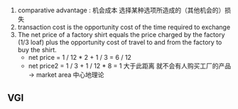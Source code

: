 # 
1. comparative advantage : 机会成本 选择某种选项所造成的（其他机会的）损失
2. transaction cost is the opportunity cost of the time required to exchange
3. The net price of a factory shirt equals the price charged by the factory (1/3 loaf) plus the opportunity cost of travel to and from the factory to buy the shirt.
   - net price = 1 / 12 * 2 + 1 / 3 = 6 / 12
   - net price2 = 1 / 3 + 1 / 12  * 8 = 1 大于此距离 就不会有人购买工厂的产品 -> market area 中心地理论 

## VGI
